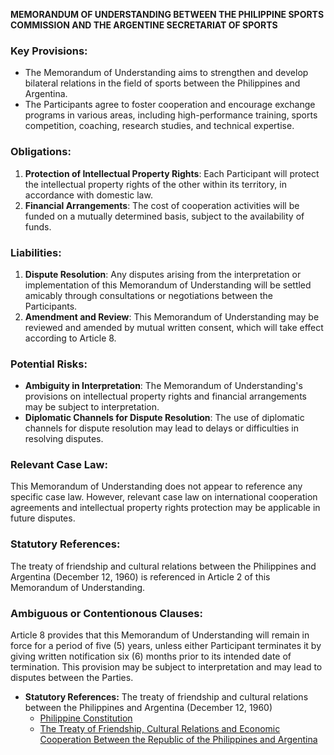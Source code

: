 **MEMORANDUM OF UNDERSTANDING BETWEEN THE PHILIPPINE SPORTS COMMISSION AND THE ARGENTINE SECRETARIAT OF SPORTS**

### **Key Provisions:**

*   The Memorandum of Understanding aims to strengthen and develop bilateral relations in the field of sports between the Philippines and Argentina.
*   The Participants agree to foster cooperation and encourage exchange programs in various areas, including high-performance training, sports competition, coaching, research studies, and technical expertise.

### **Obligations:**

1.  **Protection of Intellectual Property Rights**: Each Participant will protect the intellectual property rights of the other within its territory, in accordance with domestic law.
2.  **Financial Arrangements**: The cost of cooperation activities will be funded on a mutually determined basis, subject to the availability of funds.

### **Liabilities:**

1.  **Dispute Resolution**: Any disputes arising from the interpretation or implementation of this Memorandum of Understanding will be settled amicably through consultations or negotiations between the Participants.
2.  **Amendment and Review**: This Memorandum of Understanding may be reviewed and amended by mutual written consent, which will take effect according to Article 8.

### **Potential Risks:**

*   **Ambiguity in Interpretation**: The Memorandum of Understanding's provisions on intellectual property rights and financial arrangements may be subject to interpretation.
*   **Diplomatic Channels for Dispute Resolution**: The use of diplomatic channels for dispute resolution may lead to delays or difficulties in resolving disputes.

### **Relevant Case Law:**

This Memorandum of Understanding does not appear to reference any specific case law. However, relevant case law on international cooperation agreements and intellectual property rights protection may be applicable in future disputes.

### **Statutory References:**

The treaty of friendship and cultural relations between the Philippines and Argentina (December 12, 1960) is referenced in Article 2 of this Memorandum of Understanding.

### **Ambiguous or Contentionous Clauses:**

Article 8 provides that this Memorandum of Understanding will remain in force for a period of five (5) years, unless either Participant terminates it by giving written notification six (6) months prior to its intended date of termination. This provision may be subject to interpretation and may lead to disputes between the Parties.

*   **Statutory References:** The treaty of friendship and cultural relations between the Philippines and Argentina (December 12, 1960)
    *   [Philippine Constitution](https://www.ombudsman.gov.ph/constitution-of-the-philippines)
    *   [The Treaty of Friendship, Cultural Relations and Economic Cooperation Between the Republic of the Philippines and Argentina](https://www.dfa.gov.ph/press-release/treaty-friendship-cultural-relations-and-economic-cooperation-between-republic-philippines-and-argentina)